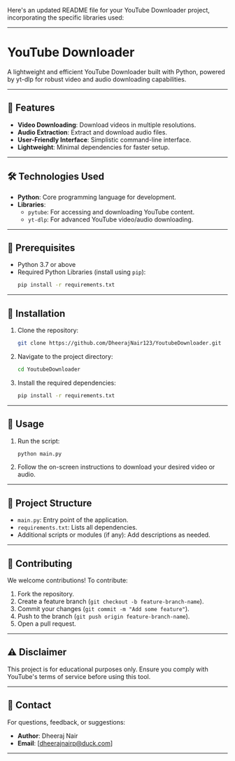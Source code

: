 Here's an updated README file for your YouTube Downloader project, incorporating the specific libraries used:

---

# YouTube Downloader

A lightweight and efficient YouTube Downloader built with Python, powered by yt-dlp for robust video and audio downloading capabilities.

---

## 🚀 Features

- **Video Downloading**: Download videos in multiple resolutions.
- **Audio Extraction**: Extract and download audio files.
- **User-Friendly Interface**: Simplistic command-line interface.
- **Lightweight**: Minimal dependencies for faster setup.

---

## 🛠️ Technologies Used

- **Python**: Core programming language for development.
- **Libraries**:
  - `pytube`: For accessing and downloading YouTube content.
  - `yt-dlp`: For advanced YouTube video/audio downloading.

---

## 📝 Prerequisites

- Python 3.7 or above
- Required Python Libraries (install using `pip`):
  ```bash
  pip install -r requirements.txt
  ```

---

## 🔧 Installation

1. Clone the repository:
   ```bash
   git clone https://github.com/DheerajNair123/YoutubeDownloader.git
   ```
2. Navigate to the project directory:
   ```bash
   cd YoutubeDownloader
   ```
3. Install the required dependencies:
   ```bash
   pip install -r requirements.txt
   ```

---

## 🚀 Usage

1. Run the script:
   ```bash
   python main.py
   ```
2. Follow the on-screen instructions to download your desired video or audio.

---

## 📂 Project Structure

- `main.py`: Entry point of the application.
- `requirements.txt`: Lists all dependencies.
- Additional scripts or modules (if any): Add descriptions as needed.

---

## 🤝 Contributing

We welcome contributions! To contribute:
1. Fork the repository.
2. Create a feature branch (`git checkout -b feature-branch-name`).
3. Commit your changes (`git commit -m "Add some feature"`).
4. Push to the branch (`git push origin feature-branch-name`).
5. Open a pull request.

---

## ⚠️ Disclaimer

This project is for educational purposes only. Ensure you comply with YouTube's terms of service before using this tool.

---

## 📧 Contact

For questions, feedback, or suggestions:
- **Author**: Dheeraj Nair
- **Email**: [dheerajnairp@duck.com]

---
